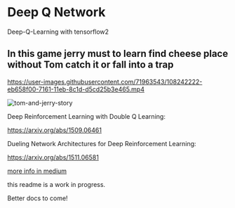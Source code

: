 # Deep Q Network


Deep-Q-Learning with tensorflow2


## In this game jerry must to learn find cheese place without Tom catch it or fall into a trap

https://user-images.githubusercontent.com/71963543/108242222-eb658f00-7161-11eb-8c1d-d5cd25b3e465.mp4

![tom-and-jerry-story](https://user-images.githubusercontent.com/71963543/108242540-45feeb00-7162-11eb-94c4-585852175219.png)



Deep Reinforcement Learning with Double Q Learning:

https://arxiv.org/abs/1509.06461

Dueling Network Architectures for Deep Reinforcement Learning:

https://arxiv.org/abs/1511.06581

[more info in medium](https://medium.com/@parsa_h_m/deep-reinforcement-learning-dqn-double-dqn-dueling-dqn-noisy-dqn-and-dqn-with-prioritized-551f621a9823)

this readme is a work in progress.

Better docs to come!
